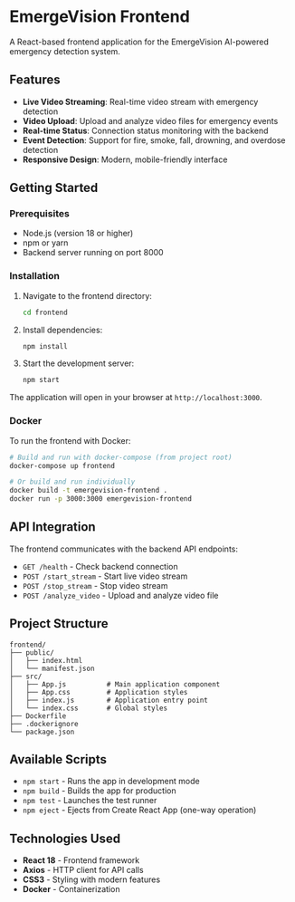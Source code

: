 # EmergeVision Frontend

A React-based frontend application for the EmergeVision AI-powered emergency detection system.

## Features

- **Live Video Streaming**: Real-time video stream with emergency detection
- **Video Upload**: Upload and analyze video files for emergency events
- **Real-time Status**: Connection status monitoring with the backend
- **Event Detection**: Support for fire, smoke, fall, drowning, and overdose detection
- **Responsive Design**: Modern, mobile-friendly interface

## Getting Started

### Prerequisites

- Node.js (version 18 or higher)
- npm or yarn
- Backend server running on port 8000

### Installation

1. Navigate to the frontend directory:
   ```bash
   cd frontend
   ```

2. Install dependencies:
   ```bash
   npm install
   ```

3. Start the development server:
   ```bash
   npm start
   ```

The application will open in your browser at `http://localhost:3000`.

### Docker

To run the frontend with Docker:

```bash
# Build and run with docker-compose (from project root)
docker-compose up frontend

# Or build and run individually
docker build -t emergevision-frontend .
docker run -p 3000:3000 emergevision-frontend
```

## API Integration

The frontend communicates with the backend API endpoints:

- `GET /health` - Check backend connection
- `POST /start_stream` - Start live video stream
- `POST /stop_stream` - Stop video stream
- `POST /analyze_video` - Upload and analyze video file

## Project Structure

```
frontend/
├── public/
│   ├── index.html
│   └── manifest.json
├── src/
│   ├── App.js          # Main application component
│   ├── App.css         # Application styles
│   ├── index.js        # Application entry point
│   └── index.css       # Global styles
├── Dockerfile
├── .dockerignore
└── package.json
```

## Available Scripts

- `npm start` - Runs the app in development mode
- `npm build` - Builds the app for production
- `npm test` - Launches the test runner
- `npm eject` - Ejects from Create React App (one-way operation)

## Technologies Used

- **React 18** - Frontend framework
- **Axios** - HTTP client for API calls
- **CSS3** - Styling with modern features
- **Docker** - Containerization


